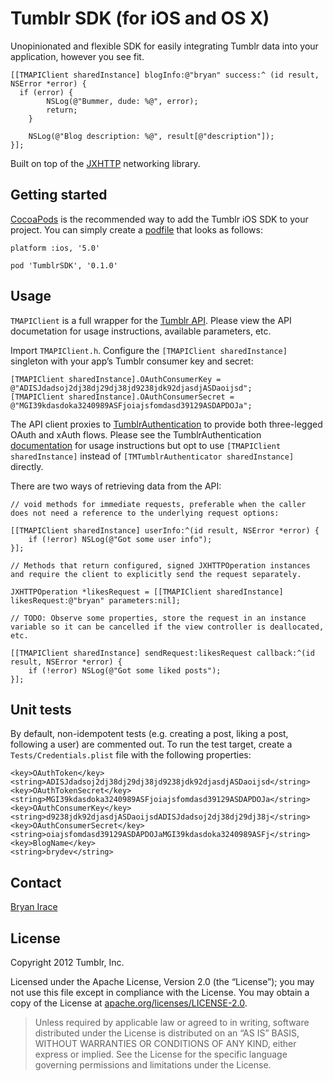 # Tumblr SDK (for iOS and OS X)
Unopinionated and flexible SDK for easily integrating Tumblr data into your application, however you see fit.

    [[TMAPIClient sharedInstance] blogInfo:@"bryan" success:^ (id result, NSError *error) {
      if (error) {
	        NSLog(@"Bummer, dude: %@", error);
	        return;    		
    	}

		NSLog(@"Blog description: %@", result[@"description"]);
    }];
    
Built on top of the [JXHTTP](https://github.com/jstn/JXHTTP) networking library.

## Getting started
[CocoaPods](http://cocoapods.org) is the recommended way to add the Tumblr iOS SDK to your project. You can simply create a [podfile](https://github.com/CocoaPods/CocoaPods/wiki/A-Podfile) that looks as follows:

    platform :ios, '5.0'

    pod 'TumblrSDK', '0.1.0'

## Usage

`TMAPIClient` is a full wrapper for the [Tumblr API](http://www.tumblr.com/docs/en/api/v2). Please view the API documetation for usage instructions, available parameters, etc.

Import `TMAPIClient.h`. Configure the `[TMAPIClient sharedInstance]` singleton with your app’s Tumblr consumer key and secret:

    [TMAPIClient sharedInstance].OAuthConsumerKey = @"ADISJdadsoj2dj38dj29dj38jd9238jdk92djasdjASDaoijsd";
    [TMAPIClient sharedInstance].OAuthConsumerSecret = @"MGI39kdasdoka3240989ASFjoiajsfomdasd39129ASDAPDOJa";

The API client proxies to [TumblrAuthentication](https://github.com/tumblr/tumblr-ios-authentication) to provide both three-legged OAuth and xAuth flows. Please see the TumblrAuthentication [documentation](https://github.com/tumblr/tumblr-ios-authentication#usage) for usage instructions but opt to use `[TMAPIClient sharedInstance]` instead of `[TMTumblrAuthenticator sharedInstance]` directly.

There are two ways of retrieving data from the API:

	// void methods for immediate requests, preferable when the caller does not need a reference to the underlying request options:

	[[TMAPIClient sharedInstance] userInfo:^(id result, NSError *error) {
		if (!error) NSLog(@"Got some user info");
	}];

	// Methods that return configured, signed JXHTTPOperation instances and require the client to explicitly send the request separately.

	JXHTTPOperation *likesRequest = [[TMAPIClient sharedInstance] likesRequest:@"bryan" parameters:nil];

	// TODO: Observe some properties, store the request in an instance variable so it can be cancelled if the view controller is deallocated, etc.

	[[TMAPIClient sharedInstance] sendRequest:likesRequest callback:^(id result, NSError *error) {
		if (!error) NSLog(@"Got some liked posts");
	}];

## Unit tests
By default, non-idempotent tests (e.g. creating a post, liking a post, following a user) are commented out. To run the test target, create a `Tests/Credentials.plist` file with the following properties:

	<key>OAuthToken</key>
	<string>ADISJdadsoj2dj38dj29dj38jd9238jdk92djasdjASDaoijsd</string>
	<key>OAuthTokenSecret</key>
	<string>MGI39kdasdoka3240989ASFjoiajsfomdasd39129ASDAPDOJa</string>
	<key>OAuthConsumerKey</key>
	<string>d9238jdk92djasdjASDaoijsdADISJdadsoj2dj38dj29dj38j</string>
	<key>OAuthConsumerSecret</key>
	<string>oiajsfomdasd39129ASDAPDOJaMGI39kdasdoka3240989ASFj</string>
	<key>BlogName</key>
	<string>brydev</string>

## Contact
[Bryan Irace](http://github.com/irace)

## License
Copyright 2012 Tumblr, Inc.

Licensed under the Apache License, Version 2.0 (the “License”); you may not use this file except in compliance with the License. You may obtain a copy of the License at [apache.org/licenses/LICENSE-2.0](http://www.apache.org/licenses/LICENSE-2.0).

> Unless required by applicable law or agreed to in writing, software distributed under the License is distributed on an “AS IS” BASIS, WITHOUT WARRANTIES OR CONDITIONS OF ANY KIND, either express or implied. See the License for the specific language governing permissions and limitations under the License.
